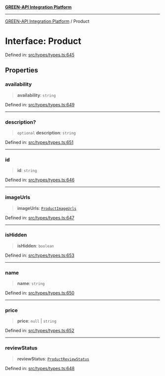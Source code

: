 [**GREEN-API Integration Platform**](../README.md)

***

[GREEN-API Integration Platform](../globals.md) / Product

# Interface: Product

Defined in: [src/types/types.ts:645](https://github.com/green-api/greenapi-integration/blob/63683bb8d19b76d9e4ce6bd0a8121d8d2cf428af/src/types/types.ts#L645)

## Properties

### availability

> **availability**: `string`

Defined in: [src/types/types.ts:649](https://github.com/green-api/greenapi-integration/blob/63683bb8d19b76d9e4ce6bd0a8121d8d2cf428af/src/types/types.ts#L649)

***

### description?

> `optional` **description**: `string`

Defined in: [src/types/types.ts:651](https://github.com/green-api/greenapi-integration/blob/63683bb8d19b76d9e4ce6bd0a8121d8d2cf428af/src/types/types.ts#L651)

***

### id

> **id**: `string`

Defined in: [src/types/types.ts:646](https://github.com/green-api/greenapi-integration/blob/63683bb8d19b76d9e4ce6bd0a8121d8d2cf428af/src/types/types.ts#L646)

***

### imageUrls

> **imageUrls**: [`ProductImageUrls`](ProductImageUrls.md)

Defined in: [src/types/types.ts:647](https://github.com/green-api/greenapi-integration/blob/63683bb8d19b76d9e4ce6bd0a8121d8d2cf428af/src/types/types.ts#L647)

***

### isHidden

> **isHidden**: `boolean`

Defined in: [src/types/types.ts:653](https://github.com/green-api/greenapi-integration/blob/63683bb8d19b76d9e4ce6bd0a8121d8d2cf428af/src/types/types.ts#L653)

***

### name

> **name**: `string`

Defined in: [src/types/types.ts:650](https://github.com/green-api/greenapi-integration/blob/63683bb8d19b76d9e4ce6bd0a8121d8d2cf428af/src/types/types.ts#L650)

***

### price

> **price**: `null` \| `string`

Defined in: [src/types/types.ts:652](https://github.com/green-api/greenapi-integration/blob/63683bb8d19b76d9e4ce6bd0a8121d8d2cf428af/src/types/types.ts#L652)

***

### reviewStatus

> **reviewStatus**: [`ProductReviewStatus`](ProductReviewStatus.md)

Defined in: [src/types/types.ts:648](https://github.com/green-api/greenapi-integration/blob/63683bb8d19b76d9e4ce6bd0a8121d8d2cf428af/src/types/types.ts#L648)
